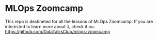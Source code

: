 # MLOps Zoomcamp

This repo is destineted for all the lessons of MLOps Zoomcamp.
If you are interested to learn more about it, check it ou: https://github.com/DataTalksClub/mlops-zoomcamp
